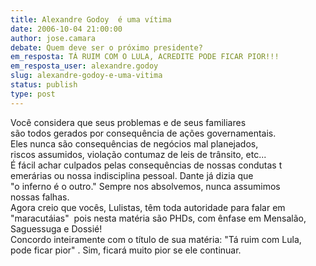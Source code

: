 ```yaml
---
title: Alexandre Godoy  é uma vítima
date: 2006-10-04 21:00:00
author: jose.camara
debate: Quem deve ser o próximo presidente?
em_resposta: TÁ RUIM COM O LULA, ACREDITE PODE FICAR PIOR!!!
em_resposta_user: alexandre.godoy
slug: alexandre-godoy-e-uma-vitima
status: publish 
type: post
---
```


Você considera que seus problemas e de seus familiares   
são todos gerados por consequência de ações governamentais.   
Eles nunca são consequências de negócios mal planejados,   
riscos assumidos, violação contumaz de leis de trânsito, etc...  
É fácil achar culpados pelas consequências de nossas condutas t  
emerárias ou nossa indisciplina pessoal. Dante já dizia que   
"o inferno é o outro." Sempre nos absolvemos, nunca assumimos  
nossas falhas.  
Agora creio que vocês, Lulistas, têm toda autoridade para falar em  
"maracutáias"  pois nesta matéria são PHDs, com ênfase em Mensalão, Saguessuga e Dossié!   
Concordo inteiramente com o título de sua matéria: "Tá ruim com Lula,   
pode ficar pior" . Sim, ficará muito pior se ele continuar.  
  
  
  

